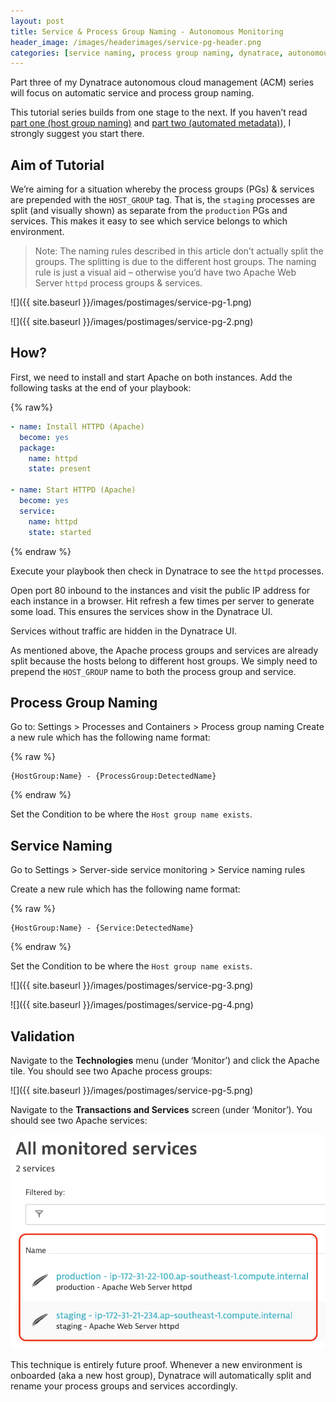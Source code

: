 ```yaml
---
layout: post
title: Service & Process Group Naming - Autonomous Monitoring
header_image: /images/headerimages/service-pg-header.png
categories: [service naming, process group naming, dynatrace, autonomous monitoring, acm, automation]
---
```


Part three of my Dynatrace autonomous cloud management (ACM) series will focus on automatic service and process group naming.

This tutorial series builds from one stage to the next. If you haven’t read [part one (host group naming)](/assured-host-groups-autonomous-monitoring) and [part two (automated metadata)](/automated-host-metadata-autonomous-monitoring)), I strongly suggest you start there.

## Aim of Tutorial

We’re aiming for a situation whereby the process groups (PGs) & services are prepended with the `HOST_GROUP` tag. That is, the `staging` processes are split (and visually shown) as separate from the `production` PGs and services. This makes it easy to see which service belongs to which environment.

> Note: The naming rules described in this article don’t actually split the groups. The splitting is due to the different host groups. The naming rule is just a visual aid – otherwise you’d have two Apache Web Server `httpd` process groups & services.

![]({{ site.baseurl }}/images/postimages/service-pg-1.png)

![]({{ site.baseurl }}/images/postimages/service-pg-2.png)

## How?

First, we need to install and start Apache on both instances. Add the following tasks at the end of your playbook:

{% raw%}
```yaml
- name: Install HTTPD (Apache)
  become: yes
  package:
    name: httpd
    state: present

- name: Start HTTPD (Apache)
  become: yes
  service:
    name: httpd
    state: started
```
{% endraw %}

Execute your playbook then check in Dynatrace to see the `httpd` processes.

Open port 80 inbound to the instances and visit the public IP address for each instance in a browser. Hit refresh a few times per server to generate some load. This ensures the services show in the Dynatrace UI. 

Services without traffic are hidden in the Dynatrace UI.

As mentioned above, the Apache process groups and services are already split because the hosts belong to different host groups. We simply need to prepend the `HOST_GROUP` name to both the process group and service.

## Process Group Naming

Go to: Settings > Processes and Containers > Process group naming
Create a new rule which has the following name format:

{% raw %}
```
{HostGroup:Name} - {ProcessGroup:DetectedName}
```
{% endraw %}

Set the Condition to be where the `Host group name exists`.

## Service Naming

Go to Settings > Server-side service monitoring > Service naming rules

Create a new rule which has the following name format:

{% raw %}
```
{HostGroup:Name} - {Service:DetectedName}
```
{% endraw %}

Set the Condition to be where the `Host group name exists`.

![]({{ site.baseurl }}/images/postimages/service-pg-3.png)

![]({{ site.baseurl }}/images/postimages/service-pg-4.png)

## Validation

Navigate to the **Technologies** menu (under ‘Monitor’) and click the Apache tile. You should see two Apache process groups:

![]({{ site.baseurl }}/images/postimages/service-pg-5.png)

Navigate to the **Transactions and Services** screen (under ‘Monitor’). You should see two Apache services:

![](/images/postimages/service-pg-6.png)

This technique is entirely future proof. Whenever a new environment is onboarded (aka a new host group), Dynatrace will automatically split and rename your process groups and services accordingly.

